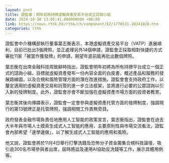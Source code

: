 ```yaml
---
layout: post
title: 證監會：明年初為持牌虛擬資產交易平台成立諮詢小組
date: 2024-10-28 13:05:41.000000000 +08:00
link: https://news.rthk.hk/rthk/ch/component/k2/1776531-20241028.htm
categories: rthk
---
```


證監會中介機構部執行董事葉志衡表示，本港虛擬資產交易平台（VATP）進展順利，目前已批出3張牌照，並正處理另外14個申請，證監會正採取相對快捷的方式審批11家「被當作獲發牌」的申請，期望年底前能再批出數個牌照。

葉志衡在出席金融科技周致辭時指出，證監會明年初將為所有持牌平台成立一個正式的諮詢小組，目標就虛擬資產發布一份內容全面的白皮書，概述產品和服務的發展路線圖，以及合規和風險管理方面的潛在改進措施。證監會會支持政府工作，以釐定適用於虛擬資產交易和託管的進一步立法框架，並將進行必要的公眾諮詢以引入新的發牌制度。此外，證監會亦會不斷加強在虛擬資產市場方面的投資者教育。

葉志衡其後向傳媒表示，證監會一定會參與虛擬資產托管方面的發牌制度，強調現行的第13號牌正是托管牌照，強調相關工作責無旁貸。

政府發表金融市場負責任地應用人工智能的政策宣言，葉志衡指出，證監會在過去大半年與市場人士摸索生成式人工智能的應用，主要原則性與市場交流看法，證監會內部希望「邊學邊做」，以了解生成式人工智能的應用和風險。

他又說，證監會將於11月4日舉行打擊洗錢及恐怖分子資金籌集合規科技論壇，吸引逾300名市場參與者出席，屆時將談及運用AI協助反洗錢等工作，展示具體用例等。
